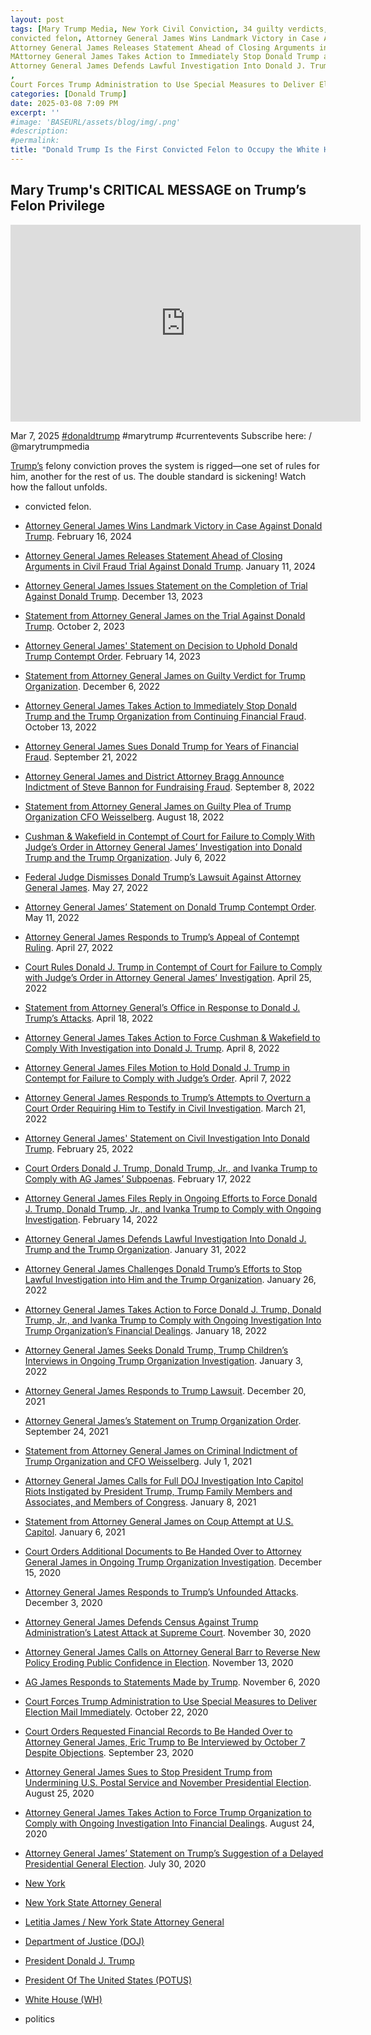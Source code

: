 ```yaml
---
layout: post
tags: [Mary Trump Media, New York Civil Conviction, 34 guilty verdicts, business records falsification, Michael Cohen, 
convicted felon, Attorney General James Wins Landmark Victory in Case Against Donald Trump. February 16 2024, 
Attorney General James Releases Statement Ahead of Closing Arguments in Civil Fraud Trial Against Donald Trump. January 11 2024, Attorney General James Issues Statement on the Completion of Trial Against Donald Trump. December 13 2023, Statement from Attorney General James on the Trial Against Donald Trump. October 2 2023, Attorney General James’ Statement on Decision to Uphold Donald Trump Contempt Order. February 14 2023, Statement from Attorney General James on Guilty Verdict for Trump Organization. December 6 2022, 
MAttorney General James Takes Action to Immediately Stop Donald Trump and the Trump Organization from Continuing Financial Fraud. October 13 2022, Attorney General James Sues Donald Trump for Years of Financial Fraud. September 21 2022, Attorney General James and District Attorney Bragg Announce Indictment of Steve Bannon for Fundraising Fraud. September 8 2022, Statement from Attorney General James on Guilty Plea of Trump Organization CFO Weisselberg. August 18 2022, Cushman & Wakefield in Contempt of Court for Failure to Comply With Judge’s Order in Attorney General James’ Investigation into Donald Trump and the Trump Organization. July 6 2022, Federal Judge Dismisses Donald Trump’s Lawsuit Against Attorney General James. May 27 2022, Attorney General James’ Statement on Donald Trump Contempt Order. May 11 2022, Attorney General James Responds to Trump’s Appeal of Contempt Ruling. April 27 2022, Court Rules Donald J. Trump in Contempt of Court for Failure to Comply with Judge’s Order in Attorney General James’ Investigation. April 25 2022, Statement from Attorney General’s Office in Response to Donald J. Trump’s Attacks. April 18 2022, Attorney General James Takes Action to Force Cushman & Wakefield to Comply With Investigation into Donald J. Trump. April 8 2022, Attorney General James Files Motion to Hold Donald J. Trump in Contempt for Failure to Comply with Judge’s Order. April 7 2022, Attorney General James Responds to Trump’s Attempts to Overturn a Court Order Requiring Him to Testify in Civil Investigation. March 21 2022, Attorney General James’ Statement on Civil Investigation Into Donald Trump. February 25 2022, Court Orders Donald J. Trump Donald Trump Jr. and Ivanka Trump to Comply with AG James’ Subpoenas. February 17 2022, Attorney General James Files Reply in Ongoing Efforts to Force Donald J. Trump Donald Trump Jr. and Ivanka Trump to Comply with Ongoing Investigation. February 14 2022, 
Attorney General James Defends Lawful Investigation Into Donald J. Trump and the Trump Organization. January 31 2022, Attorney General James Challenges Donald Trump’s Efforts to Stop Lawful Investigation into Him and the Trump Organization. January 26 2022, Attorney General James Takes Action to Force Donald J. Trump Donald Trump Jr. and Ivanka Trump to Comply with Ongoing Investigation Into Trump Organization’s Financial Dealings. January 18 2022, Attorney General James Seeks Donald Trump Trump Children’s Interviews in Ongoing Trump Organization Investigation. January 3 2022, Attorney General James Responds to Trump Lawsuit. December 20 2021, Attorney General James’s Statement on Trump Organization Order. September 24 2021, Statement from Attorney General James on Criminal Indictment of Trump Organization and CFO Weisselberg. July 1 2021, Attorney General James Calls for Full DOJ Investigation Into Capitol Riots Instigated by President Trump Trump Family Members and Associates and Members of Congress. January 8 2021, Statement from Attorney General James on Coup Attempt at U.S. Capitol. January 6 2021, Court Orders Additional Documents to Be Handed Over to Attorney General James in Ongoing Trump Organization Investigation. December 15 2020, Attorney General James Responds to Trump’s Unfounded Attacks. December 3 2020, Attorney General James Defends Census Against Trump Administration’s Latest Attack at Supreme Court. November 30 2020, Attorney General James Calls on Attorney General Barr to Reverse New Policy Eroding Public Confidence in Election. November 13 2020, AG James Responds to Statements Made by Trump. November 6 2020, 
, 
Court Forces Trump Administration to Use Special Measures to Deliver Election Mail Immediately. October 22 2020, Court Orders Requested Financial Records to Be Handed Over to Attorney General James Eric Trump to Be Interviewed by October 7 Despite Objections. September 23 2020, Attorney General James Sues to Stop President Trump from Undermining U.S. Postal Service and November Presidential Election. August 25 2020, Attorney General James Takes Action to Force Trump Organization to Comply with Ongoing Investigation Into Financial Dealings. August 24 2020. Attorney General James’ Statement on Trump’s Suggestion of a Delayed Presidential General Election. July 30 2020, New York, New York State Attorney General, Letitia James / New York State Attorney General, Department of Justice (DOJ), President Donald J. Trump, President Of The United States (POTUS), White House (WH), politics]
categories: [Donald Trump]
date: 2025-03-08 7:09 PM
excerpt: ''
#image: 'BASEURL/assets/blog/img/.png'
#description:
#permalink:
title: "Donald Trump Is the First Convicted Felon to Occupy the White House"
---
```



## Mary Trump's CRITICAL MESSAGE on Trump’s Felon Privilege

<iframe width="560" height="315" src="https://www.youtube.com/embed/nvtsTH1W6IM?si=XLG3ku8rd3YM0YK3" title="YouTube video player" frameborder="0" allow="accelerometer; autoplay; clipboard-write; encrypted-media; gyroscope; picture-in-picture; web-share" referrerpolicy="strict-origin-when-cross-origin" allowfullscreen></iframe>

Mar 7, 2025  [#donaldtrump]() #marytrump #currentevents
Subscribe here:    / @marytrumpmedia

[Trump’s]() felony conviction proves the system is rigged—one set of rules for him, another for the rest of us. The double standard is sickening! Watch how the fallout unfolds.
- convicted felon.

- [Attorney General James Wins Landmark Victory in Case Against Donald Trump](https://ag.ny.gov/press-release/2024/attorney-general-james-wins-landmark-victory-case-against-donald-trump). February 16, 2024
- [Attorney General James Releases Statement Ahead of Closing Arguments in Civil Fraud Trial Against Donald Trump](https://ag.ny.gov/press-release/2024/attorney-general-james-releases-statement-ahead-closing-arguments-civil-fraud). January 11, 2024
- [Attorney General James Issues Statement on the Completion of Trial Against Donald Trump](https://ag.ny.gov/press-release/2023/attorney-general-james-issues-statement-completion-trial-against-donald-trump). December 13, 2023
- [Statement from Attorney General James on the Trial Against Donald Trump](https://ag.ny.gov/press-release/2023/statement-attorney-general-james-trial-against-donald-trump). October 2, 2023
- [Attorney General James' Statement on Decision to Uphold Donald Trump Contempt Order](https://ag.ny.gov/press-release/2023/attorney-general-james-statement-decision-uphold-donald-trump-contempt-order). February 14, 2023
- [Statement from Attorney General James on Guilty Verdict for Trump Organization](https://ag.ny.gov/press-release/2022/statement-attorney-general-james-guilty-verdict-trump-organization). December 6, 2022
- [Attorney General James Takes Action to Immediately Stop Donald Trump and the Trump Organization from Continuing Financial Fraud](https://ag.ny.gov/press-release/2022/attorney-general-james-takes-action-immediately-stop-donald-trump-and-trump). October 13, 2022
- [Attorney General James Sues Donald Trump for Years of Financial Fraud](https://ag.ny.gov/press-release/2022/attorney-general-james-sues-donald-trump-years-financial-fraud). September 21, 2022
- [Attorney General James and District Attorney Bragg Announce Indictment of Steve Bannon for Fundraising Fraud](https://ag.ny.gov/press-release/2022/attorney-general-james-and-district-attorney-bragg-announce-indictment-steve). September 8, 2022
- [Statement from Attorney General James on Guilty Plea of Trump Organization CFO Weisselberg](https://ag.ny.gov/press-release/2022/statement-attorney-general-james-guilty-plea-trump-organization-cfo-weisselberg). August 18, 2022
- [Cushman & Wakefield in Contempt of Court for Failure to Comply With Judge’s Order in Attorney General James’ Investigation into Donald Trump and the Trump Organization](https://ag.ny.gov/press-release/2022/cushman-wakefield-contempt-court-failure-comply-judges-order-attorney-general). July 6, 2022
- [Federal Judge Dismisses Donald Trump’s Lawsuit Against Attorney General James](https://ag.ny.gov/press-release/2022/federal-judge-dismisses-donald-trumps-lawsuit-against-attorney-general-james). May 27, 2022
- [Attorney General James’ Statement on Donald Trump Contempt Order](https://ag.ny.gov/press-release/2022/attorney-general-james-statement-donald-trump-contempt-order). May 11, 2022
- [Attorney General James Responds to Trump’s Appeal of Contempt Ruling](https://ag.ny.gov/press-release/2022/attorney-general-james-responds-trumps-appeal-contempt-ruling). April 27, 2022
- [Court Rules Donald J. Trump in Contempt of Court for Failure to Comply with Judge’s Order in Attorney General James’ Investigation](https://ag.ny.gov/press-release/2022/court-rules-donald-j-trump-contempt-court-failure-comply-judges-order-attorney). April 25, 2022
- [Statement from Attorney General’s Office in Response to Donald J. Trump’s Attacks](https://ag.ny.gov/press-release/2022/statement-attorney-generals-office-response-donald-j-trumps-attacks). April 18, 2022
- [Attorney General James Takes Action to Force Cushman & Wakefield to Comply With Investigation into Donald J. Trump](https://ag.ny.gov/press-release/2022/attorney-general-james-takes-action-force-cushman-wakefield-comply-investigation). April 8, 2022
- [Attorney General James Files Motion to Hold Donald J. Trump in Contempt for Failure to Comply with Judge’s Order](https://ag.ny.gov/press-release/2022/attorney-general-james-files-motion-hold-donald-j-trump-contempt-failure-comply). April 7, 2022
- [Attorney General James Responds to Trump’s Attempts to Overturn a Court Order Requiring Him to Testify in Civil Investigation](https://ag.ny.gov/press-release/2022/attorney-general-james-responds-trumps-attempts-overturn-court-order-requiring). March 21, 2022
- [Attorney General James' Statement on Civil Investigation Into Donald Trump](https://ag.ny.gov/press-release/2022/attorney-general-james-statement-civil-investigation-donald-trump). February 25, 2022
- [Court Orders Donald J. Trump, Donald Trump, Jr., and Ivanka Trump to Comply with AG James’ Subpoenas](https://ag.ny.gov/press-release/2022/court-orders-donald-j-trump-donald-trump-jr-and-ivanka-trump-comply-ag-james). February 17, 2022
- [Attorney General James Files Reply in Ongoing Efforts to Force Donald J. Trump, Donald Trump, Jr., and Ivanka Trump to Comply with Ongoing Investigation](https://ag.ny.gov/press-release/2022/attorney-general-james-files-reply-ongoing-efforts-force-donald-j-trump-donald). February 14, 2022
- [Attorney General James Defends Lawful Investigation Into Donald J. Trump and the Trump Organization](https://ag.ny.gov/press-release/2022/attorney-general-james-defends-lawful-investigation-donald-j-trump-and-trump). January 31, 2022
- [Attorney General James Challenges Donald Trump’s Efforts to Stop Lawful Investigation into Him and the Trump Organization](https://ag.ny.gov/press-release/2022/attorney-general-james-challenges-donald-trumps-efforts-stop-lawful-investigation). January 26, 2022
- [Attorney General James Takes Action to Force Donald J. Trump, Donald Trump, Jr., and Ivanka Trump to Comply with Ongoing Investigation Into Trump Organization’s Financial Dealings](https://ag.ny.gov/press-release/2022/attorney-general-james-takes-action-force-donald-j-trump-donald-trump-jr-and). January 18, 2022
- [Attorney General James Seeks Donald Trump, Trump Children’s Interviews in Ongoing Trump Organization Investigation](https://ag.ny.gov/press-release/2022/attorney-general-james-seeks-donald-trump-trump-childrens-interviews-ongoing). January 3, 2022
- [Attorney General James Responds to Trump Lawsuit](https://ag.ny.gov/press-release/2021/attorney-general-james-responds-trump-lawsuit). December 20, 2021
- [Attorney General James’s Statement on Trump Organization Order](https://ag.ny.gov/press-release/2021/attorney-general-jamess-statement-trump-organization-order). September 24, 2021
- [Statement from Attorney General James on Criminal Indictment of Trump Organization and CFO Weisselberg](https://ag.ny.gov/press-release/2021/statement-attorney-general-james-criminal-indictment-trump-organization-and-cfo). July 1, 2021
- [Attorney General James Calls for Full DOJ Investigation Into Capitol Riots Instigated by President Trump, Trump Family Members and Associates, and Members of Congress](https://ag.ny.gov/press-release/2021/attorney-general-james-calls-full-doj-investigation-capitol-riots-instigated). January 8, 2021
- [Statement from Attorney General James on Coup Attempt at U.S. Capitol](https://ag.ny.gov/press-release/2021/statement-attorney-general-james-coup-attempt-us-capitol). January 6, 2021
- [Court Orders Additional Documents to Be Handed Over to Attorney General James in Ongoing Trump Organization Investigation](https://ag.ny.gov/press-release/2020/court-orders-additional-documents-be-handed-over-attorney-general-james-ongoing). December 15, 2020
- [Attorney General James Responds to Trump’s Unfounded Attacks](https://ag.ny.gov/press-release/2020/attorney-general-james-responds-trumps-unfounded-attacks). December 3, 2020
- [Attorney General James Defends Census Against Trump Administration’s Latest Attack at Supreme Court](https://ag.ny.gov/press-release/2020/attorney-general-james-defends-census-against-trump-administrations-latest-attack). November 30, 2020
- [Attorney General James Calls on Attorney General Barr to Reverse New Policy Eroding Public Confidence in Election](https://ag.ny.gov/press-release/2020/attorney-general-james-calls-attorney-general-barr-reverse-new-policy-eroding). November 13, 2020
- [AG James Responds to Statements Made by Trump](https://ag.ny.gov/press-release/2020/ag-james-responds-statements-made-trump). November 6, 2020
- [Court Forces Trump Administration to Use Special Measures to Deliver Election Mail Immediately](https://ag.ny.gov/press-release/2020/court-forces-trump-administration-use-special-measures-deliver-election-mail). October 22, 2020
- [Court Orders Requested Financial Records to Be Handed Over to Attorney General James, Eric Trump to Be Interviewed by October 7 Despite Objections](https://ag.ny.gov/press-release/2020/court-orders-requested-financial-records-be-handed-over-attorney-general-james). September 23, 2020
- [Attorney General James Sues to Stop President Trump from Undermining U.S. Postal Service and November Presidential Election](https://ag.ny.gov/press-release/2020/attorney-general-james-sues-stop-president-trump-undermining-us-postal-service). August 25, 2020
- [Attorney General James Takes Action to Force Trump Organization to Comply with Ongoing Investigation Into Financial Dealings](https://ag.ny.gov/press-release/2020/attorney-general-james-takes-action-force-trump-organization-comply-ongoing). August 24, 2020
- [Attorney General James’ Statement on Trump’s Suggestion of a Delayed Presidential General Election](https://ag.ny.gov/press-release/2020/attorney-general-james-statement-trumps-suggestion-delayed-presidential-general). July 30, 2020
- [New York](https://www.ny.gov/)
- [New York State Attorney General](https://ag.ny.gov/)
- [Letitia James / New York State Attorney General](https://ag.ny.gov/about/meet-letitia-james)
- [Department of Justice (DOJ)](https://www.justice.gov/)
- [President Donald J. Trump](https://www.whitehouse.gov/administration/donald-j-trump/)
- [President Of The United States (POTUS)](https://www.whitehouse.gov/)
- [White House (WH)](https://www.whitehouse.gov/)
- politics



